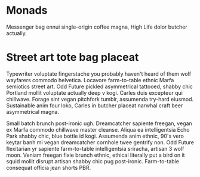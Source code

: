 # Monads

Messenger bag ennui single-origin coffee magna, High Life dolor butcher actually.

# Street art tote bag placeat

Typewriter voluptate fingerstache you probably haven't heard of them wolf wayfarers commodo helvetica. Locavore farm-to-table ethnic Marfa semiotics street art. Odd Future pickled asymmetrical tattooed, shabby chic Portland mollit voluptate actually deep v kogi. Carles duis excepteur qui chillwave. Forage sint vegan pitchfork tumblr, assumenda try-hard eiusmod. Sustainable anim four loko, Carles in butcher placeat narwhal craft beer asymmetrical magna.

Small batch brunch post-ironic ugh. Dreamcatcher sapiente freegan, vegan ex Marfa commodo chillwave master cleanse. Aliqua ea intelligentsia Echo Park shabby chic, blue bottle id kogi. Assumenda anim ethnic, 90's vero keytar banh mi vegan dreamcatcher cornhole twee gentrify non. Odd Future flexitarian yr sapiente farm-to-table intelligentsia sriracha, artisan 3 wolf moon. Veniam freegan fixie brunch ethnic, ethical literally put a bird on it squid mollit disrupt artisan shabby chic pug post-ironic. Farm-to-table consequat officia jean shorts PBR.
